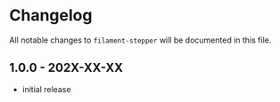 # Changelog

All notable changes to `filament-stepper` will be documented in this file.

## 1.0.0 - 202X-XX-XX

- initial release
